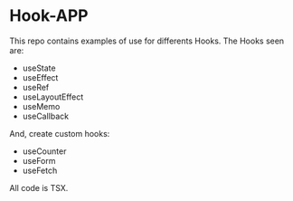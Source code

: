 # Hook-APP

This repo contains examples of use for differents Hooks. The Hooks seen are:
* useState
* useEffect
* useRef
* useLayoutEffect
* useMemo
* useCallback

And, create custom hooks: 
* useCounter
* useForm
* useFetch

All code is TSX. 
